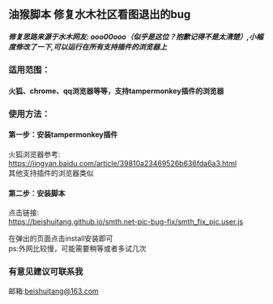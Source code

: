 ## 油猴脚本 修复水木社区看图退出的bug

##### 修复思路来源于水木网友: ooo00ooo（似乎是这位？抱歉记得不是太清楚）,小幅度修改了一下,可以运行在所有支持插件的浏览器上

### 适用范围：
#### 火狐、chrome、qq浏览器等等，支持tampermonkey插件的浏览器

### 使用方法：
#### 第一步：安装tampermonkey插件  
火狐浏览器参考: https://jingyan.baidu.com/article/39810a23469526b636fda6a3.html  
其他支持插件的浏览器类似
  
#### 第二步：安装脚本
点击链接:  
https://beishuitang.github.io/smth.net-pic-bug-fix/smth_fix_pic.user.js  

在弹出的页面点击install安装即可  
ps:外网比较慢，可能需要稍等或者多试几次

 ### 有意见建议可联系我  
 邮箱:beishuitang@163.com 

